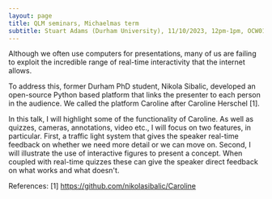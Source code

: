```yaml
---
layout: page
title: QLM seminars, Michaelmas term
subtitle: Stuart Adams (Durham University), 11/10/2023, 12pm-1pm, OCW017
---
```


Although we often use computers for presentations, many of us are failing to exploit the incredible range of real-time interactivity that the internet allows.

To address this, former Durham PhD student, Nikola Sibalic, developed an open-source Python based platform that links the presenter to each person in the audience. We called the platform Caroline after Caroline Herschel [1].

In this talk, I will highlight some of the functionality of Caroline. As well as quizzes, cameras, annotations, video etc., I will focus on two features, in particular. First, a traffic light system that gives the speaker real-time feedback on whether we need more detail or we can move on. Second, I will illustrate the use of interactive figures to present a concept. When coupled with real-time quizzes these can give the speaker direct feedback on what works and what doesn't. 

References:
[1] https://github.com/nikolasibalic/Caroline



